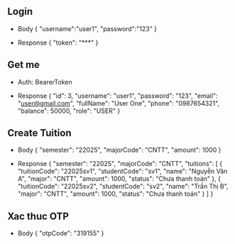 ## Login

- Body
{
  "username":"user1",
  "password":"123"
}

- Response
{
    "token": "***"
}

## Get me

- Auth: BearerToken

- Response 
{
  "id": 3,
  "username": "user1",
  "password": "123",
  "email": "user@gmail.com",
  "fullName": "User One",
  "phone": "0987654321",
  "balance": 50000,
  "role": "USER"
}

## Create Tuition

- Body
{
  "semester": "22025",
  "majorCode": "CNTT",
  "amount": 1000
}

- Response
{
  "semester": "22025",
  "majorCode": "CNTT",
  "tuitions": [
    {
      "tuitionCode": "22025sv1",
      "studentCode": "sv1",
      "name": "Nguyễn Văn A",
      "major": "CNTT",
      "amount": 1000,
      "status": "Chưa thanh toán"
    },
    {
      "tuitionCode": "22025sv2",
      "studentCode": "sv2",
      "name": "Trần Thị B",
      "major": "CNTT",
      "amount": 1000,
      "status": "Chưa thanh toán"
    }
  ]
}

## Xac thuc OTP

- Body
{
  "otpCode": "319155"
}